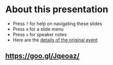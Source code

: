 <!-- .slide: data-state="normal" id="about" data-timing="0" -->
# About this presentation

<!--
*   You can now [watch the video of this presentation online](https://link/to/presentation/video)
-->

*   Press `?` for help on navigating these slides
*   Press `m` for a slide menu
*   Press `s` for speaker notes <br />
*   Here are the [details of the original event](https://www.meetup.com/Openstack-London/events/247958746/)


<!-- .slide: data-state="qrcode" id="qrcode" data-menu-title="QR code" data-timing="0" -->

<div class="qrcode" id="qrcode-talk"/>
<h2><a href="https://aspiers.github.io/openstack-meetup-london-march-2017-self-healing/" target="_blank"
       id="talk">https://goo.gl/Jqeoaz/</a></h2>
